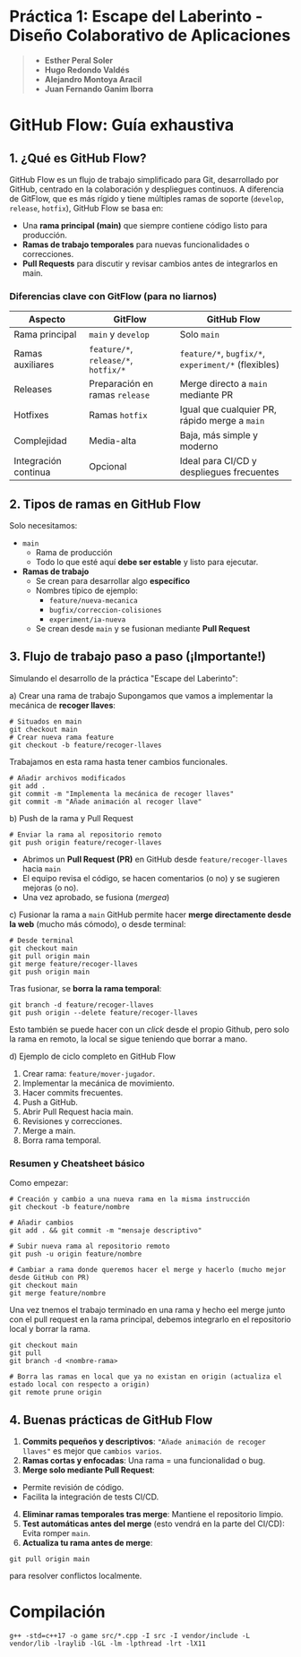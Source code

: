 # Práctica 1: Escape del Laberinto - Diseño Colaborativo de Aplicaciones
> - **Esther Peral Soler**
> - **Hugo Redondo Valdés**
> - **Alejandro Montoya Aracil**
> - **Juan Fernando Ganim Iborra**

# GitHub Flow: Guía exhaustiva
## 1. ¿Qué es GitHub Flow?
GitHub Flow es un flujo de trabajo simplificado para Git, desarrollado por GitHub, centrado en la colaboración y despliegues continuos. A diferencia de GitFlow, que es más rígido y tiene múltiples ramas de soporte (`develop`, `release`, `hotfix`), GitHub Flow se basa en:
- Una **rama principal (main)** que siempre contiene código listo para producción.
- **Ramas de trabajo temporales** para nuevas funcionalidades o correcciones.
- **Pull Requests** para discutir y revisar cambios antes de integrarlos en main.

### Diferencias clave con GitFlow (para no liarnos)
| Aspecto              | GitFlow                              | GitHub Flow                                         |
| -------------------- | ------------------------------------ | --------------------------------------------------- |
| Rama principal       | `main` y `develop`                   | Solo `main`                                         |
| Ramas auxiliares     | `feature/*`, `release/*`, `hotfix/*` | `feature/*`, `bugfix/*`, `experiment/*` (flexibles) |
| Releases             | Preparación en ramas `release`       | Merge directo a `main` mediante PR                  |
| Hotfixes             | Ramas `hotfix`                       | Igual que cualquier PR, rápido merge a `main`       |
| Complejidad          | Media-alta                           | Baja, más simple y moderno                          |
| Integración continua | Opcional                             | Ideal para CI/CD y despliegues frecuentes           |

## 2. Tipos de ramas en GitHub Flow
Solo necesitamos:
- `main`
  - Rama de producción
  - Todo lo que esté aquí **debe ser estable** y listo para ejecutar.
- **Ramas de trabajo**
  - Se crean para desarrollar algo **específico**
  - Nombres típico de ejemplo:
    -  `feature/nueva-mecanica`
    -  `bugfix/correccion-colisiones`
    -  `experiment/ia-nueva`
  -  Se crean desde `main` y se fusionan mediante **Pull Request**

## 3. Flujo de trabajo paso a paso (¡Importante!)
Simulando el desarrollo de la práctica "Escape del Laberinto":

a) Crear una rama de trabajo
Supongamos que vamos a implementar la mecánica de **recoger llaves**:
~~~~
# Situados en main
git checkout main
# Crear nueva rama feature
git checkout -b feature/recoger-llaves
~~~~

Trabajamos en esta rama hasta tener cambios funcionales.
~~~~
# Añadir archivos modificados
git add .
git commit -m "Implementa la mecánica de recoger llaves"
git commit -m "Añade animación al recoger llave"
~~~~

b) Push de la rama y Pull Request
~~~~
# Enviar la rama al repositorio remoto
git push origin feature/recoger-llaves
~~~~
- Abrimos un **Pull Request (PR)** en GitHub desde `feature/recoger-llaves` hacia `main`
- El equipo revisa el código, se hacen comentarios (o no) y se sugieren mejoras (o no).
- Una vez aprobado, se fusiona (*mergea*)

c) Fusionar la rama a `main`
GitHub permite hacer **merge directamente desde la web** (mucho más cómodo), o desde terminal:
~~~
# Desde terminal
git checkout main
git pull origin main
git merge feature/recoger-llaves
git push origin main
~~~

Tras fusionar, se **borra la rama temporal**:
~~~
git branch -d feature/recoger-llaves
git push origin --delete feature/recoger-llaves
~~~

Esto también se puede hacer con un *click* desde el propio Github, pero solo la rama en remoto, la local se sigue teniendo que borrar a mano.

d) Ejemplo de ciclo completo en GitHub Flow
1. Crear rama: `feature/mover-jugador`.
2. Implementar la mecánica de movimiento.
3. Hacer commits frecuentes.
4. Push a GitHub.
5. Abrir Pull Request hacia main.
6. Revisiones y correcciones.
7. Merge a main.
8. Borra rama temporal.

### Resumen y Cheatsheet básico
Como empezar:
~~~
# Creación y cambio a una nueva rama en la misma instrucción
git checkout -b feature/nombre

# Añadir cambios
git add . && git commit -m "mensaje descriptivo"

# Subir nueva rama al repositorio remoto
git push -u origin feature/nombre

# Cambiar a rama donde queremos hacer el merge y hacerlo (mucho mejor desde GitHub con PR)
git checkout main
git merge feature/nombre
~~~

Una vez tnemos el trabajo terminado en una rama y hecho eel merge junto con el pull request en la rama principal, debemos integrarlo en el repositorio local y borrar la rama.
~~~
git checkout main
git pull
git branch -d <nombre-rama>

# Borra las ramas en local que ya no existan en origin (actualiza el estado local con respecto a origin)
git remote prune origin
~~~

## 4. Buenas prácticas de GitHub Flow
1. **Commits pequeños y descriptivos**:
`"Añade animación de recoger llaves"` es mejor que `cambios varios`.
2. **Ramas cortas y enfocadas**:
Una rama = una funcionalidad o bug.
3. **Merge solo mediante Pull Request**:
- Permite revisión de código.
- Facilita la integración de tests CI/CD.
4. **Eliminar ramas temporales tras merge**:
Mantiene el repositorio limpio.
5. **Test automáticas antes del merge** (esto vendrá en la parte del CI/CD):
Evita romper `main`.
6. **Actualiza tu rama antes de merge**:
  ~~~
  git pull origin main
  ~~~
  
  para resolver conflictos localmente.

# Compilación
~~~
g++ -std=c++17 -o game src/*.cpp -I src -I vendor/include -L vendor/lib -lraylib -lGL -lm -lpthread -lrt -lX11
~~~
